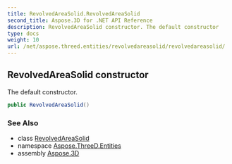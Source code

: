 ```yaml
---
title: RevolvedAreaSolid.RevolvedAreaSolid
second_title: Aspose.3D for .NET API Reference
description: RevolvedAreaSolid constructor. The default constructor
type: docs
weight: 10
url: /net/aspose.threed.entities/revolvedareasolid/revolvedareasolid/
---
```

## RevolvedAreaSolid constructor

The default constructor.

```csharp
public RevolvedAreaSolid()
```

### See Also

* class [RevolvedAreaSolid](../)
* namespace [Aspose.ThreeD.Entities](../../../aspose.threed.entities/)
* assembly [Aspose.3D](../../../)


